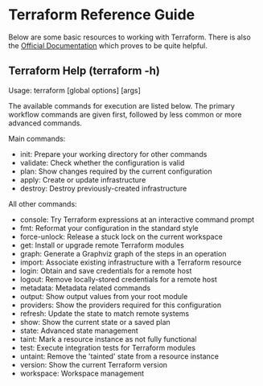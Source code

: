 # Terraform Reference Guide

Below are some basic resources to working with Terraform. There is also the [Official Documentation]() which proves to be quite helpful.

## Terraform Help (terraform -h)

Usage: terraform [global options] <subcommand> [args]

The available commands for execution are listed below.
The primary workflow commands are given first, followed by
less common or more advanced commands.

Main commands:

- init: Prepare your working directory for other commands
- validate: Check whether the configuration is valid
- plan: Show changes required by the current configuration
- apply: Create or update infrastructure
- destroy: Destroy previously-created infrastructure

All other commands:

- console: Try Terraform expressions at an interactive command prompt
- fmt: Reformat your configuration in the standard style
- force-unlock: Release a stuck lock on the current workspace
- get: Install or upgrade remote Terraform modules
- graph: Generate a Graphviz graph of the steps in an operation
- import: Associate existing infrastructure with a Terraform resource
- login: Obtain and save credentials for a remote host
- logout: Remove locally-stored credentials for a remote host
- metadata: Metadata related commands
- output: Show output values from your root module
- providers: Show the providers required for this configuration
- refresh: Update the state to match remote systems
- show: Show the current state or a saved plan
- state: Advanced state management
- taint: Mark a resource instance as not fully functional
- test: Execute integration tests for Terraform modules
- untaint: Remove the 'tainted' state from a resource instance
- version: Show the current Terraform version
- workspace: Workspace management
